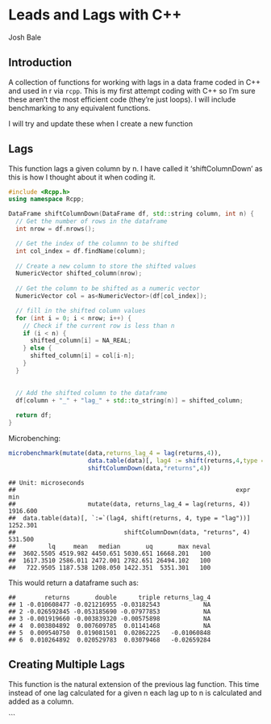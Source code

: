 Leads and Lags with C++
================
Josh Bale

## Introduction

A collection of functions for working with lags in a data frame coded in
C++ and used in r via `rcpp`. This is my first attempt coding with C++
so I’m sure these aren’t the most efficient code (they’re just loops). I
will include benchmarking to any equivalent functions.

I will try and update these when I create a new function

## Lags

This function lags a given column by n. I have called it
‘shiftColumnDown’ as this is how I thought about it when coding it.

``` cpp
#include <Rcpp.h>
using namespace Rcpp;

DataFrame shiftColumnDown(DataFrame df, std::string column, int n) {
  // Get the number of rows in the dataframe
  int nrow = df.nrows();

  // Get the index of the columnn to be shifted
  int col_index = df.findName(column);
  
  // Create a new column to store the shifted values
  NumericVector shifted_column(nrow);
  
  // Get the column to be shifted as a numeric vector
  NumericVector col = as<NumericVector>(df[col_index]);

  // fill in the shifted column values
  for (int i = 0; i < nrow; i++) {
    // Check if the current row is less than n
    if (i < n) {
      shifted_column[i] = NA_REAL;
    } else {
      shifted_column[i] = col[i-n];
    }
  }

  
  // Add the shifted column to the dataframe
  df[column + "_" + "lag_" + std::to_string(n)] = shifted_column;
  
  return df;
}
```

Microbenching:

``` r
microbenchmark(mutate(data,returns_lag_4 = lag(returns,4)),
                      data.table(data)[, lag4 := shift(returns,4,type = "lag")],
                      shiftColumnDown(data,"returns",4))
```

    ## Unit: microseconds
    ##                                                             expr      min
    ##                    mutate(data, returns_lag_4 = lag(returns, 4)) 1916.600
    ##  data.table(data)[, `:=`(lag4, shift(returns, 4, type = "lag"))] 1252.301
    ##                              shiftColumnDown(data, "returns", 4)  531.500
    ##         lq     mean   median       uq       max neval
    ##  3602.5505 4519.982 4450.651 5030.651 16668.201   100
    ##  1617.3510 2586.011 2472.001 2782.651 26494.102   100
    ##   722.9505 1187.538 1208.050 1422.351  5351.301   100

This would return a dataframe such as:

    ##        returns       double      triple returns_lag_4
    ## 1 -0.010608477 -0.021216955 -0.03182543            NA
    ## 2 -0.026592845 -0.053185690 -0.07977853            NA
    ## 3 -0.001919660 -0.003839320 -0.00575898            NA
    ## 4  0.003804892  0.007609785  0.01141468            NA
    ## 5  0.009540750  0.019081501  0.02862225   -0.01060848
    ## 6  0.010264892  0.020529783  0.03079468   -0.02659284

## Creating Multiple Lags

This function is the natural extension of the previous lag function.
This time instead of one lag calculated for a given n each lag up to n
is calculated and added as a column.

\`\`\`
